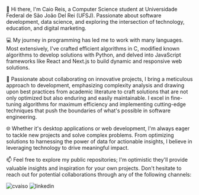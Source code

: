 👋 Hi there, I'm Caio Reis, a Computer Science student at Universidade Federal de São João Del Rei (UFSJ). Passionate about software development, data science, and exploring the intersection of technology, education, and digital marketing.

💻 My journey in programming has led me to work with many languages. Most extensively, I've crafted efficient algorithms in C, modified known algorithms to develop solutions with Python, and delved into JavaScript frameworks like React and Next.js to build dynamic and responsive web solutions.

🚀 Passionate about collaborating on innovative projects, I bring a meticulous approach to development, emphasizing complexity analysis and drawing upon best practices from academic literature to craft solutions that are not only optimized but also enduring and easily maintainable. I excel in fine-tuning algorithms for maximum efficiency and implementing cutting-edge techniques that push the boundaries of what's possible in software engineering.

🌐 Whether it's desktop applications or web development, I'm always eager to tackle new projects and solve complex problems. From optimizing solutions to harnessing the power of data for actionable insights, I believe in leveraging technology to drive meaningful impact. 

📫 Feel free to explore my public repositories; I'm optimistic they'll provide valuable insights and inspiration for your own projects. Don't hesitate to reach out for potential collaborations through any of the following channels:

![cvaiso](https://img.shields.io/badge/GitHub-000000?style=for-the-badge&logo=GitHub&logoColor=white)
![linkedin](https://img.shields.io/badge/LinkedIn-000000?style=for-the-badge&logo=LinkedIn&logoColor=white)
<!--
**cvaiso/cvaiso** is a ✨ _special_ ✨ repository because its `README.md` (this file) appears on your GitHub profile.

Here are some ideas to get you started:

- 🔭 I’m currently working on ...
- 🌱 I’m currently learning ...
- 👯 I’m looking to collaborate on ...
- 🤔 I’m looking for help with ...
- 💬 Ask me about ...
- 📫 How to reach me: ...
- 😄 Pronouns: ...
- ⚡ Fun fact: ...
-->
